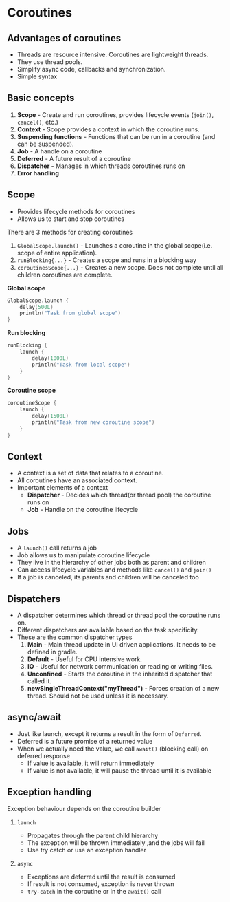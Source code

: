 # Coroutines

## Advantages of coroutines

- Threads are resource intensive. Coroutines are lightweight threads.
- They use thread pools.
- Simplify async code, callbacks and synchronization.
- Simple syntax

## Basic concepts

1. **Scope** - Create and run coroutines, provides lifecycle events (`join()`, `cancel()`, etc.)
2. **Context** - Scope provides a context in which the coroutine runs.
3. **Suspending functions** - Functions that can be run in a coroutine (and can be suspended).
4. **Job** - A handle on a coroutine
5. **Deferred** - A future result of a coroutine
6. **Dispatcher** - Manages in which threads coroutines runs on
7. **Error handling**

## Scope

- Provides lifecycle methods for coroutines
- Allows us to start and stop coroutines

There are 3 methods for creating coroutines
1. `GlobalScope.launch()` - Launches a coroutine in the global scope(i.e. scope of entire application).
2. `runBlocking{...}` - Creates a scope and runs in a blocking way
3. `coroutinesScope{...}` - Creates a new scope. Does not complete until all children coroutines are complete.

**Global scope**
```kotlin
GlobalScope.launch {
    delay(500L)
    println("Task from global scope")
}
```

**Run blocking**
```kotlin
runBlocking {
    launch {
        delay(1000L)
        println("Task from local scope")
    }
}
```

**Coroutine scope**
```kotlin
coroutineScope {
    launch {
        delay(1500L)
        println("Task from new coroutine scope")
    }
}
```

## Context

- A context is a set of data that relates to a coroutine.
- All coroutines have an associated context.
- Important elements of a context
    - **Dispatcher** - Decides which thread(or thread pool) the coroutine runs on
    - **Job** - Handle on the coroutine lifecycle
    
## Jobs

- A `launch()` call returns a job
- Job allows us to manipulate coroutine lifecycle
- They live in the hierarchy of other jobs both as parent and children
- Can access lifecycle variables and methods like `cancel()` and `join()`
- If a job is canceled, its parents and children will be canceled too
    
## Dispatchers

- A dispatcher determines which thread or thread pool the coroutine runs on.
- Different dispatchers are available based on the task specificity.
- These are the common dispatcher types
    1. **Main** - Main thread update in UI driven applications. It needs to be defined in gradle.
    2. **Default** - Useful for CPU intensive work.
    3. **IO** - Useful for network communication or reading or writing files.
    4. **Unconfined** - Starts the coroutine in the inherited dispatcher that called it.
    5. **newSingleThreadContext("myThread")** - Forces creation of a new thread. Should not be used unless it is necessary.
    
## async/await

- Just like launch, except it returns a result in the form of `Deferred`.
- Deferred is a future promise of a returned value
- When we actually need the value, we call `await()` (blocking call) on deferred response
    - If value is available, it will return immediately
    - If value is not available, it will pause the thread until it is available

## Exception handling

Exception behaviour depends on the coroutine builder

1. `launch`
    - Propagates through the parent child hierarchy
    - The exception will be thrown immediately ,and the jobs will fail
    - Use try catch or use an exception handler
    
2. `async`
    - Exceptions are deferred until the result is consumed
    - If result is not consumed, exception is never thrown
    - `try-catch` in the coroutine or in the `await()` call
    
